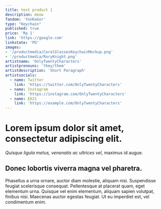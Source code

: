 ```yaml
---
title: test product 1
description: meow
fandom: 'YonKaGor'
type: "Keychain"
published: true
price: 'Rp 1'
link: 'https://google.com'
linkstate: 'PO'
images:
- '/productmedia/CoralGlassesKeychainMockup.png'
- '/productmedia/RoryKnight.png'
artistname: 'OnlyTwentyCharacters'
artistpronouns: 'they/them'
artistdescription: 'Short Paragraph'
artistsocials:
  - name: Twitter
    link: 'https://twitter.com/OnlyTwentyCharacters'
  - name: Instagram
    link: 'https://instagram.com/OnlyTwentyCharacters'
  - name: E621
    link: 'https://example.com/OnlyTwentyCharacters'
---
```

# Lorem ipsum dolor sit amet, consectetur adipiscing elit. 
*Quisque ligula metus, venenatis ac ultrices vel*, maximus id augue. 
## Donec lobortis viverra magna vel pharetra. 
Phasellus a urna ornare, auctor diam molestie, aliquam nisi. Suspendisse feugiat scelerisque consequat. Pellentesque at placerat quam, eget elementum urna. Quisque vel enim elementum, aliquam sapien volutpat, finibus nisi. Maecenas auctor egestas feugiat. Ut eu imperdiet est, vel condimentum enim.